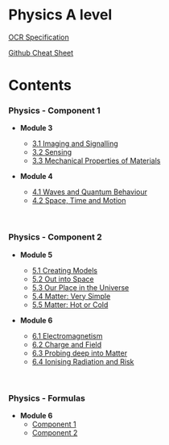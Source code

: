 # Physics A level
[OCR Specification](https://www.ocr.org.uk/Images/171729-specification-accredited-a-level-gce-physics-b-advancing-physics-h557.pdf)

[Github Cheat Sheet](https://guides.github.com/pdfs/markdown-cheatsheet-online.pdf)

# Contents

### Physics - Component 1
* **Module 3**
  * [3.1 Imaging and Signalling](https://github.com/JMorr4/Physics-A-Level/blob/main/Contents/Module%203/Imaging%20and%20Signalling.md)
  * [3.2 Sensing](https://github.com/JMorr4/Physics-A-Level/blob/main/Contents/Module%203/Sensing.md)
  * [3.3 Mechanical Properties of Materials](https://github.com/JMorr4/Physics-A-Level/blob/main/Contents/Module%203/Mechanical%20Properties%20of%20Metals.md)

* **Module 4**
  * [4.1 Waves and Quantum Behaviour](https://github.com/JMorr4/Physics-A-Level/blob/main/Contents/Module%204/Waves%20and%20Quantum%20Behaviour.md)
  * [4.2 Space, Time and Motion](https://github.com/JMorr4/Physics-A-Level/blob/main/Contents/Module%204/Space%2C%20time%20and%20motion.md)

<br>

### Physics - Component 2
* **Module 5**
  * [5.1 Creating Models](https://github.com/JMorr4/Computer-Science/blob/main/Contents/Topic%202.2/2.2.1.md)
  * [5.2 Out into Space](https://github.com/JMorr4/Computer-Science/blob/main/Contents/Topic%202.2/2.2.1.md)
  * [5.3 Our Place in the Universe](https://github.com/JMorr4/Computer-Science/blob/main/Contents/Topic%202.2/2.2.1.md)
  * [5.4 Matter: Very Simple](https://github.com/JMorr4/Computer-Science/blob/main/Contents/Topic%202.2/2.2.1.md)
  * [5.5 Matter: Hot or Cold](https://github.com/JMorr4/Computer-Science/blob/main/Contents/Topic%202.2/2.2.1.md)

* **Module 6**
  * [6.1 Electromagnetism](https://github.com/JMorr4/Computer-Science/blob/main/Contents/Topic%202.2/2.2.1.md)
  * [6.2 Charge and Field](https://github.com/JMorr4/Computer-Science/blob/main/Contents/Topic%202.2/2.2.1.md)
  * [6.3 Probing deep into Matter](https://github.com/JMorr4/Computer-Science/blob/main/Contents/Topic%202.2/2.2.1.md)
  * [6.4 Ionising Radiation and Risk](https://github.com/JMorr4/Computer-Science/blob/main/Contents/Topic%202.2/2.2.1.md)

<br>

### Physics - Formulas

* **Module 6**
  * [Component 1](https://github.com/JMorr4/Physics-A-Level/blob/main/Contents/Formulas.md)
  * [Component 2](https://github.com/JMorr4/Physics-A-Level/blob/main/Contents/Formulas.md)




